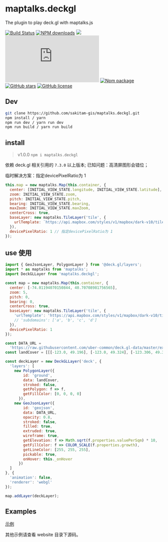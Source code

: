 # maptalks.deckgl

The plugin to play deck.gl with maptalks.js

[![Build Status](https://travis-ci.org/sakitam-gis/maptalks.deckgl.svg?branch=master)](https://www.travis-ci.org/sakitam-gis/maptalks.deckgl)
[![NPM downloads](https://img.shields.io/npm/dm/maptalks.deckgl.svg)](https://npmjs.org/package/maptalks.deckgl)
[![](https://data.jsdelivr.com/v1/package/npm/maptalks.deckgl/badge)](https://www.jsdelivr.com/package/npm/maptalks.deckgl)
![JS gzip size](http://img.badgesize.io/https://unpkg.com/maptalks.deckgl/dist/maptalks-deckgl.js?compression=gzip&label=gzip%20size:%20JS)
[![Npm package](https://img.shields.io/npm/v/maptalks.deckgl.svg)](https://www.npmjs.org/package/maptalks.deckgl)
[![GitHub stars](https://img.shields.io/github/stars/sakitam-gis/maptalks.deckgl.svg)](https://github.com/sakitam-gis/maptalks.deckgl/stargazers)
[![GitHub license](https://img.shields.io/badge/license-MIT-blue.svg)](https://raw.githubusercontent.com/sakitam-gis/maptalks.deckgl/master/LICENSE)

## Dev

```bash
git clone https://github.com/sakitam-gis/maptalks.deckgl.git
npm install / yarn
npm run dev / yarn run dev
npm run build / yarn run build
```

## install

> v1.0.0 `npm i maptalks.deckgl`

依赖 deck.gl 相关引用的 `7.3.0` 以上版本;
已知问题：高清屏图形会错位；

临时解决方案：指定devicePixelRatio为 1

```js
this.map = new maptalks.Map(this.container, {
  center: [INITIAL_VIEW_STATE.longitude, INITIAL_VIEW_STATE.latitude],
  zoom: INITIAL_VIEW_STATE.zoom,
  pitch: INITIAL_VIEW_STATE.pitch,
  bearing: INITIAL_VIEW_STATE.bearing,
  maxZoom: INITIAL_VIEW_STATE.maxZoom,
  centerCross: true,
  baseLayer: new maptalks.TileLayer('tile', {
    urlTemplate: `https://api.mapbox.com/styles/v1/mapbox/dark-v10/tiles/{z}/{x}/{y}${getDevicePixelRatio() > 1.5 ? '@2x' : ''}?access_token=pk.eyJ1IjoibWFwYm94IiwiYSI6ImNpejh2N21nMzAxMmQzMnA5emRyN2lucW0ifQ.jSE-g2vsn48Ry928pqylcg`
  }),
  devicePixelRatio: 1 // 指定devicePixelRatio为 1
});
```

## use 使用

```js
import { GeoJsonLayer, PolygonLayer } from '@deck.gl/layers';
import * as maptalks from 'maptalks';
import DeckGLLayer from 'maptalks.deckgl';

const map = new maptalks.Map(this.container, {
  center: [-74.01194070150844, 40.70708981756565],
  zoom: 5,
  pitch: 0,
  bearing: 0,
  centerCross: true,
  baseLayer: new maptalks.TileLayer('tile', {
    'urlTemplate': 'https://api.mapbox.com/styles/v1/mapbox/dark-v10/tiles/{z}/{x}/{y}@2x?access_token=pk.eyJ1IjoibWFwYm94IiwiYSI6ImNpejh2N21nMzAxMmQzMnA5emRyN2lucW0ifQ.jSE-g2vsn48Ry928pqylcg'
    // 'subdomains': ['a', 'b', 'c', 'd']
  }),
  devicePixelRatio: 1
});

const DATA_URL =
  'https://raw.githubusercontent.com/uber-common/deck.gl-data/master/examples/geojson/vancouver-blocks.json'; // eslint-disable-line
const landCover = [[[-123.0, 49.196], [-123.0, 49.324], [-123.306, 49.324], [-123.306, 49.196]]];

const deckLayer = new DeckGLLayer('deck', {
  'layers': [
    new PolygonLayer({
        id: 'ground',
        data: landCover,
        stroked: false,
        getPolygon: f => f,
        getFillColor: [0, 0, 0, 0]
      }),
    new GeoJsonLayer({
        id: 'geojson',
        data: DATA_URL,
        opacity: 0.8,
        stroked: false,
        filled: true,
        extruded: true,
        wireframe: true,
        getElevation: f => Math.sqrt(f.properties.valuePerSqm) * 10,
        getFillColor: f => COLOR_SCALE(f.properties.growth),
        getLineColor: [255, 255, 255],
        pickable: true,
        onHover: this._onHover
      })
  ]
}, {
  'animation': false,
  'renderer': 'webgl'
});

map.addLayer(deckLayer);

```

## Examples

[示例](https://sakitam-gis.github.io/maptalks.deckgl/#/index)

其他示例请查看 website 目录下源码。
